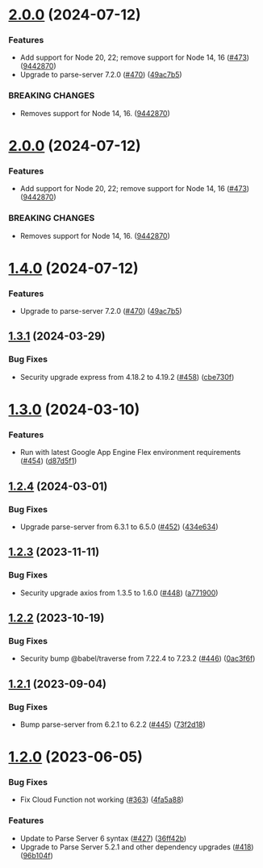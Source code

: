 # [2.0.0](https://github.com/ParsePlatform/parse-server-example/compare/1.3.1...2.0.0) (2024-07-12)


### Features

* Add support for Node 20, 22; remove support for Node 14, 16 ([#473](https://github.com/ParsePlatform/parse-server-example/issues/473)) ([9442870](https://github.com/ParsePlatform/parse-server-example/commit/944287095f40ce61e819e6cfb0d74bd2a7cad473))
* Upgrade to parse-server 7.2.0 ([#470](https://github.com/ParsePlatform/parse-server-example/issues/470)) ([49ac7b5](https://github.com/ParsePlatform/parse-server-example/commit/49ac7b5511b728b1df7704fcaa91aac9e4006e1c))


### BREAKING CHANGES

* Removes support for Node 14, 16. ([9442870](9442870))

# [2.0.0](https://github.com/ParsePlatform/parse-server-example/compare/1.4.0...2.0.0) (2024-07-12)


### Features

* Add support for Node 20, 22; remove support for Node 14, 16 ([#473](https://github.com/ParsePlatform/parse-server-example/issues/473)) ([9442870](https://github.com/ParsePlatform/parse-server-example/commit/944287095f40ce61e819e6cfb0d74bd2a7cad473))


### BREAKING CHANGES

* Removes support for Node 14, 16. ([9442870](9442870))

# [1.4.0](https://github.com/ParsePlatform/parse-server-example/compare/1.3.1...1.4.0) (2024-07-12)


### Features

* Upgrade to parse-server 7.2.0 ([#470](https://github.com/ParsePlatform/parse-server-example/issues/470)) ([49ac7b5](https://github.com/ParsePlatform/parse-server-example/commit/49ac7b5511b728b1df7704fcaa91aac9e4006e1c))

## [1.3.1](https://github.com/ParsePlatform/parse-server-example/compare/1.3.0...1.3.1) (2024-03-29)


### Bug Fixes

* Security upgrade express from 4.18.2 to 4.19.2 ([#458](https://github.com/ParsePlatform/parse-server-example/issues/458)) ([cbe730f](https://github.com/ParsePlatform/parse-server-example/commit/cbe730f3698eb1f4b6bc0d54bc153298f82bdf21))

# [1.3.0](https://github.com/ParsePlatform/parse-server-example/compare/1.2.4...1.3.0) (2024-03-10)


### Features

* Run with latest Google App Engine Flex environment requirements ([#454](https://github.com/ParsePlatform/parse-server-example/issues/454)) ([d87d5f1](https://github.com/ParsePlatform/parse-server-example/commit/d87d5f11806b795f8312e960cad7e51377f0a2b7))

## [1.2.4](https://github.com/ParsePlatform/parse-server-example/compare/1.2.3...1.2.4) (2024-03-01)


### Bug Fixes

* Upgrade parse-server from 6.3.1 to 6.5.0 ([#452](https://github.com/ParsePlatform/parse-server-example/issues/452)) ([434e634](https://github.com/ParsePlatform/parse-server-example/commit/434e6340bf9391fd1e84c363c9270c1b2c68f3e0))

## [1.2.3](https://github.com/ParsePlatform/parse-server-example/compare/1.2.2...1.2.3) (2023-11-11)


### Bug Fixes

* Security upgrade axios from 1.3.5 to 1.6.0 ([#448](https://github.com/ParsePlatform/parse-server-example/issues/448)) ([a771900](https://github.com/ParsePlatform/parse-server-example/commit/a77190039c7d0b38278c2884cd5b9ccc1eba7808))

## [1.2.2](https://github.com/ParsePlatform/parse-server-example/compare/1.2.1...1.2.2) (2023-10-19)


### Bug Fixes

* Security bump @babel/traverse from 7.22.4 to 7.23.2 ([#446](https://github.com/ParsePlatform/parse-server-example/issues/446)) ([0ac3f6f](https://github.com/ParsePlatform/parse-server-example/commit/0ac3f6f46f4a95e7424f7cbf73ffbc4d7745c7ba))

## [1.2.1](https://github.com/ParsePlatform/parse-server-example/compare/1.2.0...1.2.1) (2023-09-04)


### Bug Fixes

* Bump parse-server from 6.2.1 to 6.2.2 ([#445](https://github.com/ParsePlatform/parse-server-example/issues/445)) ([73f2d18](https://github.com/ParsePlatform/parse-server-example/commit/73f2d1809732d357a032630a250f665caca53a50))

# [1.2.0](https://github.com/ParsePlatform/parse-server-example/compare/1.1.0...1.2.0) (2023-06-05)


### Bug Fixes

* Fix Cloud Function not working ([#363](https://github.com/ParsePlatform/parse-server-example/issues/363)) ([4fa5a88](https://github.com/ParsePlatform/parse-server-example/commit/4fa5a88c8deada01b5326d02bbe2b8c94f4445b2))

### Features

* Update to Parse Server 6 syntax ([#427](https://github.com/ParsePlatform/parse-server-example/issues/427)) ([36ff42b](https://github.com/ParsePlatform/parse-server-example/commit/36ff42b41c1298c36de5cfba89172345eba42894))
* Upgrade to Parse Server 5.2.1 and other dependency upgrades ([#418](https://github.com/ParsePlatform/parse-server-example/issues/418)) ([96b104f](https://github.com/ParsePlatform/parse-server-example/commit/96b104f8ca21ea7b091924965cb7269622c4ad4f))
